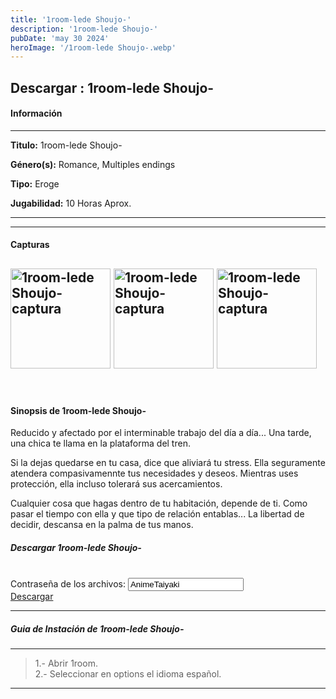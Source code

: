 ```yaml
---
title: '1room-lede Shoujo-'
description: '1room-lede Shoujo-'
pubDate: 'may 30 2024'
heroImage: '/1room-lede Shoujo-.webp'
---
```


<div data-pagefind-ignore>

## Descargar :</span> 1room-lede Shoujo-

#### Información

---

<p>
<strong>Titulo:</strong> 
1room-lede Shoujo-
</p>
<p>
<strong>Género(s):</strong> 
Romance, Multiples endings
</p>
<p>
<strong>Tipo:</strong> 
Eroge
</p>
<p>
<strong>Jugabilidad:</strong> 
10 Horas Aprox.
</p>

---

---
#### Capturas

<img
src="https://1.bp.blogspot.com/-mka2YXZd-iY/Xyx7BTn10KI/AAAAAAAAD9c/Gt-eEFkYLAcJcBiYPbgjlQxDnnysoKPDQCLcBGAsYHQ/s1366/1.png"
style="height:160px;"
alt="1room-lede Shoujo- captura"
title="1room-lede Shoujo- captura"
oncontextmenu="return false;"
/>
<img
src="https://1.bp.blogspot.com/-O9zIEP_sU5g/Xyx7WQXPsuI/AAAAAAAAD9s/6R4R2CXzH7gI0ZWyn99aoeF3VFpbVKo5QCLcBGAsYHQ/s1366/2.png"
style="height:160px;"
alt="1room-lede Shoujo- captura"
title="1room-lede Shoujo- captura"
oncontextmenu="return false;"
/>
<img
src="https://1.bp.blogspot.com/-vobNDdLPtuA/Xyx7jUoHxjI/AAAAAAAAD90/WSArx0o_L2MCo6OQrA2H7GW2MqbdR_K0ACLcBGAsYHQ/s1366/3.png"
style="height:160px;"
alt="1room-lede Shoujo- captura"
title="1room-lede Shoujo- captura"
oncontextmenu="return false;"
/>
---
<br>

#### Sinopsis de 1room-lede Shoujo-

Reducido y afectado por el interminable trabajo del día a día...
Una tarde, una chica te llama en la plataforma del tren.

Si la dejas quedarse en tu casa, dice que aliviará tu stress.
Ella seguramente atendera compasivamennte tus necesidades y deseos.
Mientras uses protección, ella incluso tolerará sus acercamientos.

Cualquier cosa que hagas dentro de tu habitación, depende de ti.
Como pasar el tiempo con ella y que tipo de relación entablas...
La libertad de decidir, descansa en la palma de tus manos.


##### Descargar 1room-lede Shoujo-

<br>
<div class="anime-section__content text-center"> <div>
<span class="pass_msg"> Contraseña de los archivos: </span> 
<input class="pass_info" value="AnimeTaiyaki" onclick="select();"></div> 
<div class="cont_dd_info"> 
<a href="https://exe.io/1UvyGv" target="_blank" class="btn_dd"> 
<i class="fas fa-download">
</i> Descargar 
</a> 
</div> 
</div>

---
##### Guia de Instación de 1room-lede Shoujo-
---
>1.- Abrir 1room.<br>
>2.- Seleccionar en options el idioma español.

---

</div>
